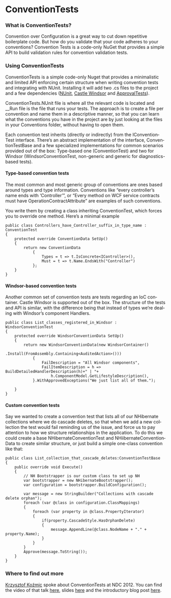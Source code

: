 ConventionTests
===============

### What is ConventionTests?
Convention over Configuration is a great way to cut down repetitive boilerplate code. But how do you validate that your code adheres to your conventions? Convention Tests is a code-only NuGet that provides a simple API to build validation rules for convention validation tests.

### Using Con­ven­tion­Tests
Con­ven­tion­Tests is a sim­ple code-only Nuget that pro­vides a min­i­mal­is­tic and lim­ited API enforc­ing cer­tain struc­ture when writ­ing con­ven­tion tests and inte­grat­ing with NUnit. Installing it will add two .cs files to the project and a few depen­den­cies ([NUnit](http://www.nunit.org/), [Castle Wind­sor](http://stw.castleproject.org/Windsor.MainPage.ashx) and [ApprovalTests](http://approvaltests.sourceforge.net/)).

ConventionTests.NUnit file is where all the rel­e­vant code is located and __Run file is the file that runs your tests. The approach is to cre­ate a file per con­ven­tion and name them in a descrip­tive man­ner, so that you can learn what the con­ven­tions you have in the project are by just look­ing at the files in your Con­ven­tions folder, with­out hav­ing to open them.

Each con­ven­tion test inher­its (directly or indi­rectly) from the ICon­ven­tion­Test inter­face. There’s an abstract imple­men­ta­tion of the inter­face, Con­ven­tion­Test­Base and a few spe­cial­ized imple­men­ta­tions for com­mon sce­nar­ios pro­vided out of the box: Type-based one (Con­ven­tion­Test) and two for Wind­sor (Wind­sor­Con­ven­tion­Test, non-generic and generic for diagnostics-based tests).

#### Type-based con­ven­tion tests
The most com­mon and most generic group of con­ven­tions are ones based around types and type infor­ma­tion. Con­ven­tions like “every controller’s name ends with ‘Con­troller’”, or “Every method on WCF ser­vice con­tracts must have Oper­a­tionCon­trac­tAt­tribute” are exam­ples of such conventions.

You write them by cre­at­ing a class inher­it­ing Con­ven­tion­Test, which forces you to over­ride one method. Here’s a min­i­mal example

    public class Controllers_have_Controller_suffix_in_type_name : ConventionTest
    {
        protected override ConventionData SetUp()
        {
            return new ConventionData
                {
                    Types = t => t.IsConcrete<IController>(),
                    Must = t => t.Name.EndsWith("Controller")
                };
        }
    }

#### Windsor-based con­ven­tion tests
Another com­mon set of con­ven­tion tests are tests regard­ing an IoC con­tainer. Cas­tle Wind­sor is sup­ported out of the box. The struc­ture of the tests and API is sim­i­lar, with the dif­fer­ence being that instead of types we’re deal­ing with Windsor’s com­po­nent Han­dlers.

    public class List_classes_registered_in_Windsor : WindsorConventionTest
    {
        protected override WindsorConventionData SetUp()
        {
            return new WindsorConventionData(new WindsorContainer()
                                                    .Install(FromAssembly.Containing<AuditedAction>()))
                {
                    FailDescription = "All Windsor components",
                    FailItemDescription = h => BuildDetailedHandlerDescription(h)+" | "+
                        h.ComponentModel.GetLifestyleDescription(),
                }.WithApprovedExceptions("We just list all of them.");
     
        }
    }

#### Cus­tom con­ven­tion tests
Say we wanted to cre­ate a con­ven­tion test that lists all of our NHibernate col­lec­tions where we do cas­cade deletes, so that when we add a new col­lec­tion the test would fail remind­ing us of the issue, and force us to pay atten­tion to how we struc­ture rela­tion­ships in the appli­ca­tion. To do this we could cre­ate a base NHiber­nate­Con­ven­tion­Test and NHi­iber­nate­Con­ven­tion­Data to cre­ate sim­i­lar struc­ture, or just build a sim­ple one-class con­ven­tion like that:

    public class List_collection_that_cascade_deletes:ConventionTestBase
    {
        public override void Execute()
        {
            // NH Bootstrapper is our custom class to set up NH
            var bootstrapper = new NHibernateBootstrapper();
            var configuration = bootstrapper.BuildConfiguration();
     
            var message = new StringBuilder("Collections with cascade delete orphan");
            foreach (var @class in configuration.ClassMappings)
            {
                foreach (var property in @class.PropertyIterator)
                {
                    if(property.CascadeStyle.HasOrphanDelete)
                    {
                        message.AppendLine(@class.NodeName + "." + property.Name);
                    }
                }
            }
            Approve(message.ToString());
        }
    }

### Where to find out more
[Krzysztof Koźmic](https://github.com/kkozmic) spoke about ConventionTests at NDC 2012. You can find the video of that talk [here](http://vimeo.com/43676874), slides [here](http://kozmic.pl/presentations/) and the introductory blog post [here](http://kozmic.pl/2012/06/14/using-conventiontests/).